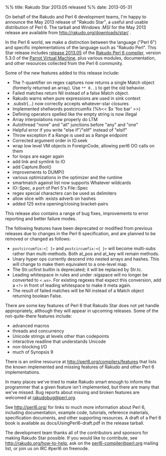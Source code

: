 %% title: Rakudo Star 2013.05 released
%% date: 2013-05-31

On behalf of the Rakudo and Perl 6 development teams, I'm happy to announce the May 2013 release of "Rakudo Star", a useful and usable distribution of Perl 6. The tarball and Windows .MSI for the May 2013 release are available from <a href="http://rakudo.org/downloads/star/">http://rakudo.org/downloads/star/</a> .

In the Perl 6 world, we make a distinction between the language ("Perl 6") and specific implementations of the language such as "Rakudo Perl". This Star release includes <a href="https://github.com/rakudo/rakudo/blob/master/docs/announce/2013.05.md">release 2013.05</a> of the <a href="http://github.com/rakudo/rakudo">Rakudo Perl 6 compiler</a>, version 5.3.0 of the <a href="http://parrot.org/">Parrot Virtual Machine</a>, plus various modules, documentation, and other resources collected from the Perl 6 community.

Some of the new features added to this release include:
<ul>
    <li>The ?-quantifier on regex captures now returns a single Match object (formerly returned an array). Use <code>** 0..1</code> to get the old behavior.</li>
    <li>Failed matches return Nil instead of a false Match object.</li>
    <li>Rakudo warns when pure expressions are used in sink context</li>
    <li>.substr(...) now correctly accepts whatever-star closures</li>
    <li>Implemented shellwords postcircumfix (%h&lt;&lt; $x 'foo bar' &gt;&gt;)</li>
    <li>Defining operators spelled like the empty string is now illegal</li>
    <li>Array interpolations now properly do LTM</li>
    <li>Autothread "none" and "all" junctions before "any" and "one"</li>
    <li>Helpful error if you write "else if"/"elif" instead of "elsif"</li>
    <li>Throw exception if a Range is used as a Range endpoint</li>
    <li>Corrected argument order in IO.seek</li>
    <li>wrap low level VM objects in ForeignCode, allowing perl6 OO calls on them</li>
    <li>for loops are eager again</li>
    <li>add link and symlink to IO</li>
    <li>add Capture.Bool()</li>
    <li>improvements to DUMP()</li>
    <li>various optimizations in the optimizer and the runtime</li>
    <li>smartmatch against list now supports Whatever wildcards</li>
    <li>IO::Spec, a port of Perl 5's File::Spec</li>
    <li>regex special characters can be used as delimiters</li>
    <li>allow slice with :exists adverb on hashes</li>
    <li>added 125 extra opening/closing bracket-pairs</li>
</ul>
This release also contains a range of bug fixes, improvements to error reporting and better failure modes.

The following features have been deprecated or modified from previous releases due to changes in the Perl 6 specification, and are planned to be removed or changed as follows:
<ul>
    <li><code>postcircumfix:&lt;[ ]&gt;</code> and <code>postcircumfix:&lt;{ }&gt;</code> will become multi-subs rather than multi-methods. Both at_pos and at_key will remain methods.</li>
    <li>Unary hyper ops currently descend into nested arrays and hashes. This will change to make them equivalent to a one-level map.</li>
    <li>The Str.ucfirst builtin is deprecated; it will be replaced by Str.tc.</li>
    <li>Leading whitespace in rules and under :sigspace will no longer be converted to <code>&lt;.ws&gt;</code>. For existing regexes that expect this conversion, add a <code>&lt;?&gt;</code> in front of leading whitespace to make it meta again.</li>
    <li>The result of failed matches will be Nil instead of a Match object returning boolean False.</li>
</ul>
There are some key features of Perl 6 that Rakudo Star does not yet handle appropriately, although they will appear in upcoming releases. Some of the not-quite-there features include:
<ul>
    <li>advanced macros</li>
    <li>threads and concurrency</li>
    <li>Unicode strings at levels other than codepoints</li>
    <li>interactive readline that understands Unicode</li>
    <li>non-blocking I/O</li>
    <li>much of Synopsis 9</li>
</ul>
There is an online resource at <a href="http://perl6.org/compilers/features">http://perl6.org/compilers/features</a> that lists the known implemented and missing features of Rakudo and other Perl 6 implementations.

In many places we've tried to make Rakudo smart enough to inform the programmer that a given feature isn't implemented, but there are many that we've missed. Bug reports about missing and broken features are welcomed at <a href="mailto:rakudobug@perl.org">rakudobug@perl.org</a>.

See <a href="http://perl6.org/">http://perl6.org/</a> for links to much more information about Perl 6, including documentation, example code, tutorials, reference materials, specification documents, and other supporting resources. A draft of a Perl 6 book is available as docs/UsingPerl6-draft.pdf in the release tarball.

The development team thanks all of the contributors and sponsors for making Rakudo Star possible. If you would like to contribute, see <a href="http://rakudo.org/how-to-help">http://rakudo.org/how-to-help</a>, ask on the <a href="mailto:perl6-compiler@perl.org">perl6-compiler@perl.org</a> mailing list, or join us on IRC #perl6 on freenode.